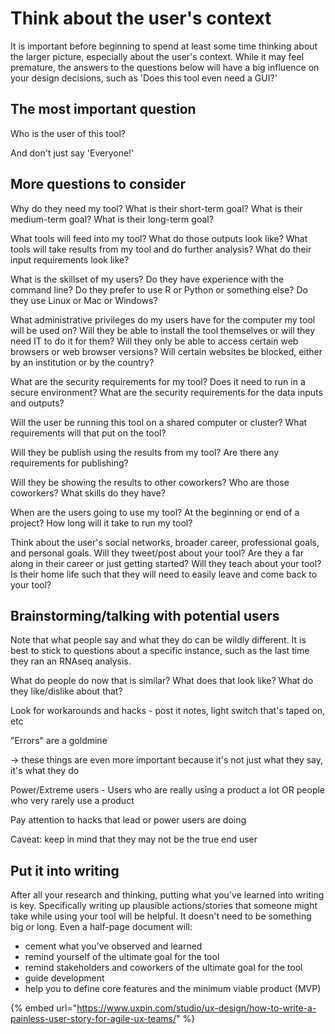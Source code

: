 # Think about the user's context

It is important before beginning to spend at least some time thinking about the larger picture, especially about the user's context. While it may feel premature, the answers to the questions below will have a big influence on your design decisions, such as 'Does this tool even need a GUI?' 

## The most important question

Who is the user of this tool?

And don't just say 'Everyone!'

## More questions to consider

Why do they need my tool? What is their short-term goal? What is their medium-term goal? What is their long-term goal?

What tools will feed into my tool? What do those outputs look like? What tools will take results from my tool and do further analysis? What do their input requirements look like?

What is the skillset of my users? Do they have experience with the command line? Do they prefer to use R or Python or something else? Do they use Linux or Mac or Windows?

What administrative privileges do my users have for the computer my tool will be used on? Will they be able to install the tool themselves or will they need IT to do it for them? Will they only be able to access certain web browsers or web browser versions? Will certain websites be blocked, either by an institution or by the country? 

What are the security requirements for my tool? Does it need to run in a secure environment? What are the security requirements for the data inputs and outputs? 

Will the user be running this tool on a shared computer or cluster? What requirements will that put on the tool?

Will they be publish using the results from my tool? Are there any requirements for publishing? 

Will they be showing the results to other coworkers? Who are those coworkers? What skills do they have? 

When are the users going to use my tool? At the beginning or end of a project? How long will it take to run my tool?

Think about the user's social networks, broader career, professional goals, and personal goals. Will they tweet/post about your tool? Are they a far along in their career or just getting started? Will they teach about your tool? Is their home life such that they will need to easily leave and come back to your tool?

## Brainstorming/talking with potential users

Note that what people say and what they do can be wildly different. It is best to stick to questions about a specific instance, such as the last time they ran an RNAseq analysis.

What do people do now that is similar? What does that look like? What do they like/dislike about that?

Look for workarounds and hacks - post it notes, light switch that's taped on, etc

"Errors" are a goldmine

→ these things are even more important because it's not just what they say, it's what they do

Power/Extreme users - Users who are really using a product a lot OR people who very rarely use a product

Pay attention to hacks that lead or power users are doing

Caveat: keep in mind that they may not be the true end user

## Put it into writing

After all your research and thinking, putting what you've learned into writing is key. Specifically writing up plausible actions/stories that someone might take while using your tool will be helpful. It doesn't need to be something big or long. Even a half-page document will:

* cement what you've observed and learned
* remind yourself of the ultimate goal for the tool
* remind stakeholders and coworkers of the ultimate goal for the tool
* guide development
* help you to define core features and the minimum viable product \(MVP\)

{% embed url="https://www.uxpin.com/studio/ux-design/how-to-write-a-painless-user-story-for-agile-ux-teams/" %}

  




